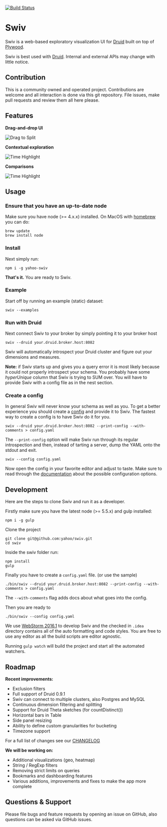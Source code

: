 [![Build Status](https://travis-ci.org/yahoo/swiv.svg?branch=master)](https://travis-ci.org/yahoo/swiv)

# Swiv

Swiv is a web-based exploratory visualization UI for [Druid](https://github.com/druid-io/druid) built on top of 
[Plywood](https://github.com/implydata/plywood). 

Swiv is best used with [Druid](http://druid.io).
Internal and external APIs may change with little notice.

## Contribution

This is a community owned and operated project.  Contributions are welcome and all interaction is done via this git repository.  File issues, make pull requests and review them all here please.

## Features

**Drag-and-drop UI**

![Drag to Split](https://github.com/yahoo/swiv/raw/master/docs/images/drag-and-drop.gif)

**Contextual exploration**

![Time Highlight](https://github.com/yahoo/swiv/raw/master/docs/images/explore.gif)

**Comparisons**

![Time Highlight](https://github.com/yahoo/swiv/raw/master/docs/images/compare.gif)

## Usage

### Ensure that you have an up-to-date node

Make sure you have node (>= 4.x.x) installed. On MacOS with [homebrew](http://brew.sh/) you can do:

```
brew update
brew install node
```

### Install

Next simply run:

```
npm i -g yahoo-swiv
```

**That's it.** You are ready to Swiv.


### Example

Start off by running an example (static) dataset:

```
swiv --examples
```

### Run with Druid

Next connect Swiv to your broker by simply pointing it to your broker host

```
swiv --druid your.druid.broker.host:8082
```

Swiv will automatically introspect your Druid cluster and figure out your dimensions and measures.

**Note:** if Swiv starts up and gives you a query error it is most likely because it could not properly introspect your schema.
You probably have some *hyperUnique* column that Swiv is trying to SUM over.
You will have to provide Swiv with a config file as in the nest section.   

### Create a config

In general Swiv will never know your schema as well as you.
To get a better experience you should create a [config](https://github.com/yahoo/swiv/blob/master/docs/configuration.md) and provide it to Swiv.
The fastest way to create a config is to have Swiv do it for you.

```
swiv --druid your.druid.broker.host:8082 --print-config --with-comments > config.yaml
```

The `--print-config` option will make Swiv run through its regular introspection and then, instead of tarting a server, dump the YAML onto the stdout and exit.  

```
swiv --config config.yaml
```

Now open the config in your favorite editor and adjust to taste.
Make sure to read through the [documentation](https://github.com/yahoo/swiv/blob/master/docs/configuration.md) about the possible configuration options.

## Development

Here are the steps to clone Swiv and run it as a developer. 

Firstly make sure you have the latest node (>= 5.5.x) and gulp installed:

```
npm i -g gulp
```

Clone the project

```
git clone git@github.com:yahoo/swiv.git
cd swiv
```

Inside the swiv folder run:

```
npm install
gulp
```

Finally you have to create a `config.yaml` file. (or use the sample)

```
./bin/swiv --druid your.druid.broker.host:8082 --print-config --with-comments > config.yaml
```

The `--with-comments` flag adds docs about what goes into the config.

Then you are ready to

```
./bin/swiv --config config.yaml
```

We use [WebStorm 2016.1](https://www.jetbrains.com/webstorm/) to develop Swiv and the checked in `.idea` directory contains
all of the auto formatting and code styles. You are free to use any editor as all the build scripts are editor agnostic.

Running `gulp watch` will build the project and start all the automated watchers.

## Roadmap

**Recent improvements:**

- Exclusion filters
- Full support of Druid 0.9.1
- Swiv can connect to multiple clusters, also Postgres and MySQL
- Continuous dimension filtering and splitting
- Support for Druid Theta sketches (for countDistinct())
- Horizontal bars in Table
- Side panel resizing
- Ability to define custom granularities for bucketing
- Timezone support

For a full list of changes see our [CHANGELOG](CHANGELOG.md)

**We will be working on:**

- Additional visualizations (geo, heatmap)
- String / RegExp filters
- Removing strict limits on queries
- Bookmarks and dashboarding features
- Various additions, improvements and fixes to make the app more complete

## Questions & Support

Please file bugs and feature requests by opening an issue on GitHub, also questions can be asked via GitHub issues.
